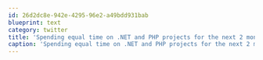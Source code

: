 ```yaml
---
id: 26d2dc8e-942e-4295-96e2-a49bdd931bab
blueprint: text
category: twitter
title: 'Spending equal time on .NET and PHP projects for the next 2 months. Proud polyglot'
caption: 'Spending equal time on .NET and PHP projects for the next 2 months. Proud polyglot'
---
```

